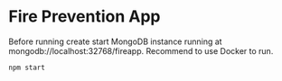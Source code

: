 # Fire Prevention App

Before running create start MongoDB instance running at mongodb://localhost:32768/fireapp. Recommend to use Docker to run.

```
npm start
```

